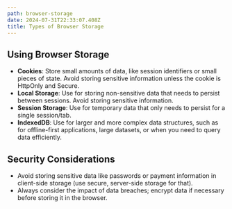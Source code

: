 ```yaml
---
path: browser-storage
date: 2024-07-31T22:33:07.408Z
title: Types of Browser Storage
---
```

## Using Browser Storage

* **Cookies**: Store small amounts of data, like session identifiers or small pieces of state. Avoid storing sensitive information unless the cookie is HttpOnly and Secure.
* **Local Storage**: Use for storing non-sensitive data that needs to persist between sessions. Avoid storing sensitive information.
* **Session Storage**: Use for temporary data that only needs to persist for a single session/tab.
* **IndexedDB**: Use for larger and more complex data structures, such as for offline-first applications, large datasets, or when you need to query data efficiently.

## Security Considerations

* Avoid storing sensitive data like passwords or payment information in client-side storage (use secure, server-side storage for that).
* Always consider the impact of data breaches; encrypt data if necessary before storing it in the browser.